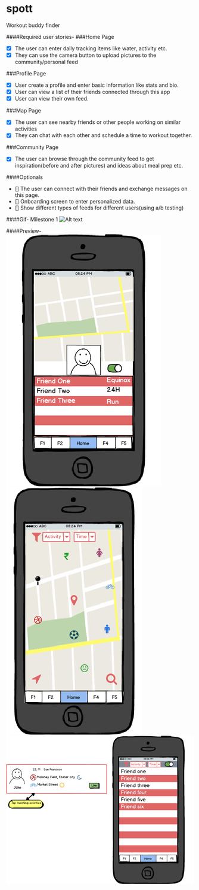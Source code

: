 # spott
Workout buddy finder

####Required user stories-
###Home Page
- [x] The user can enter daily tracking items like water, activity etc.
- [x] They can use the camera button to upload pictures to the community/personal feed

###Profile Page
- [x] User create a profile and enter basic information like stats and bio.
- [x] User can view a list of their friends connected through this app
- [x] User can view their own feed.

###Map Page
- [x] The user can see nearby friends or other people working on similar activities
- [x] They can chat with each other and schedule a time to workout together.

###Community Page
- [x] The user can browse through the community feed to get inspiration(before and after pictures) and ideas about meal prep etc.

####Optionals
- [] The user can connect with their friends and exchange messages on this page.
- [] Onboarding screen to enter personalized data.
- [] Show different types of feeds for different users(using a/b testing)

####Gif- Milestone 1
![Alt text](https://github.com/fit360/spott/blob/master/milestone2.gif)

####Preview-
![Landing page](https://raw.githubusercontent.com/fit360/wireframes/master/home_layouts/landing.png)
![Map search](https://raw.githubusercontent.com/fit360/wireframes/master/home_layouts/map_search_fragment.png)
![Users list](https://raw.githubusercontent.com/fit360/wireframes/master/home_layouts/user_list_fragment.png)

